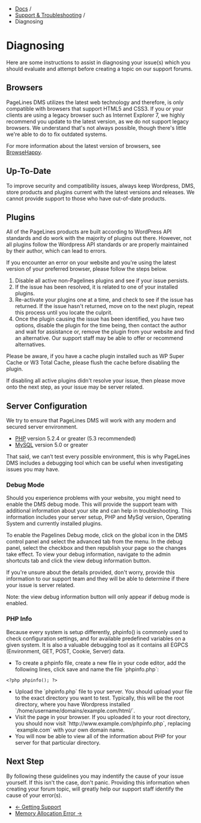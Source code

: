 <div class="row-fluid">
	<div class="span12">
		<ul class="breadcrumb">
  			<li><a href="http://docs.pagelines.com/">Docs</a> <span class="divider">/</span></li>
  			<li><a href="http://docs.pagelines.com/support-troubleshooting">Support & Troubleshooting</a> <span class="divider">/</span></li>
  			<li class="active">Diagnosing</li>
		</ul>
	</div>
</div>

# Diagnosing #

Here are some instructions to assist in diagnosing your issue(s) which you should evaluate and attempt before creating a topic on our support forums.

## Browsers ##

PageLines DMS utilizes the latest web technology and therefore, is only compatible with browsers that support HTML5 and CSS3. If you or your clients are using a legacy browser such as Internet Explorer 7, we highly recommend you update to the latest version, as we do not support legacy browsers. We understand that's not always possible, though there's little we're able to do to fix outdated systems.

For more information about the latest version of browsers, see [BrowseHappy](http://browsehappy.com/).

## Up-To-Date

To improve security and compatibility issues, always keep Wordpress, DMS, store products and plugins current with the latest versions and releases. We cannot provide support to those who have out-of-date products.

## Plugins ##

All of the PageLines products are built according to WordPress API standards and do work with the majority of plugins out there. However, not all plugins follow the Wordpress API standards or are properly maintained by their author, which can lead to errors.

If you encounter an error on your website and you're using the latest version of your preferred browser, please follow the steps below.

1. Disable all active non-Pagelines plugins and see if your issue persists.
2. If the issue has been resolved, it is related to one of your installed plugins.
3. Re-activate your plugins one at a time, and check to see if the issue has returned. If the issue hasn't returned, move on to the next plugin, repeat this process until you locate the culprit.
4. Once the plugin causing the issue has been identified, you have two options, disable the plugin for the time being, then contact the author and wait for assistance or, remove the plugin from your website and find an alternative. Our support staff may be able to offer or recommend alternatives.

Please be aware, if you have a cache plugin installed such as WP Super Cache or W3 Total Cache, please flush the cache before disabling the plugin.

If disabling all active plugins didn't resolve your issue, then please move onto the next step, as your issue may be server related.

## Server Configuration ##

We try to ensure that PageLines DMS will work with any modern and secured server environment.

* [PHP](http://php.net/) version 5.2.4 or greater (5.3 recommended)
* [MySQL](http://www.mysql.com/) version 5.0 or greater

That said, we can’t test every possible environment, this is why PageLines DMS includes a debugging tool which can be useful when investigating issues you may have.

### Debug Mode ###

Should you experience problems with your website, you might need to enable the DMS debug mode. This will provide the support team with additional information about your site and can help in troubleshooting. This information includes your server setup, PHP and MySql version, Operating System and currently installed plugins.

To enable the Pagelines Debug mode, click on the global icon in the DMS control panel and select the advanced tab from the menu. In the debug panel, select the checkbox and then republish your page so the changes take effect. To view your debug information, navigate to the admin shortcuts tab and click the view debug information button.

If you're unsure about the details provided, don't worry, provide this information to our support team and they will be able to determine if there your issue is server related.

Note: the view debug information button will only appear if debug mode is enabled. 

### PHP Info ###

Because every system is setup differently, phpinfo() is commonly used to check configuration settings, and for available predefined variables on a given system. It is also a valuable debugging tool as it contains all EGPCS (Environment, GET, POST, Cookie, Server) data.

<ul>
<li>To create a phpinfo file, create a new file in your code editor, add the following lines, click save and name the file `phpinfo.php`:</li>
</ul>

~~~ .php
<?php phpinfo(); ?>
~~~

<ul>
<li>Upload the `phpinfo.php` file to your server. You should upload your file to the exact directory you want to test. Typically, this will be the root directory, where you have Wordpress installed `/home/username/domains/example.com/html/`.</li>

<li>Visit the page in your browser. If you uploaded it to your root directory, you should now visit `http://www.example.com/phpinfo.php`, replacing `example.com` with your own domain name.</li>

<li>You will now be able to view all of the information about PHP for your server for that particular directory.</li>
</ul>

## Next Step ##

By following these guidelines you may indentify the cause of your issue yourself. If this isn't the case, don't panic. Providing this information when creating your forum topic, will greatly help our support staff identify the cause of your error(s).

<div class="row-fluid">
	<div class="span12">
		<ul class="pager">
			<li class="pull-left"><a href="http://docs.pagelines.com/support-troubleshooting/getting-support">&larr; Getting Support</a></li>
  			<li class="pull-right"><a href="http://docs.pagelines.com/support-troubleshooting/memory-allocation-error">Memory Allocation Error &rarr;</a></li>
		</ul>
	</div>
</div>